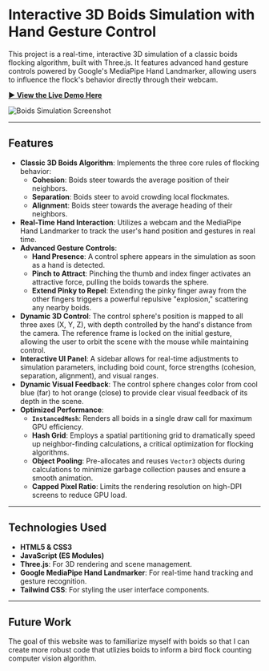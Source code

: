 # Interactive 3D Boids Simulation with Hand Gesture Control

This project is a real-time, interactive 3D simulation of a classic boids flocking algorithm, built with Three.js. It features advanced hand gesture controls powered by Google's MediaPipe Hand Landmarker, allowing users to influence the flock's behavior directly through their webcam.

[**▶️ View the Live Demo Here**](https://gabinson200.github.io/boids/)

![Boids Simulation Screenshot](https://github.com/user-attachments/assets/ea65bfc1-5e1d-4c70-9a54-f221df9cf92d)


---

## Features

- **Classic 3D Boids Algorithm**: Implements the three core rules of flocking behavior:
  - **Cohesion**: Boids steer towards the average position of their neighbors.
  - **Separation**: Boids steer to avoid crowding local flockmates.
  - **Alignment**: Boids steer towards the average heading of their neighbors.
- **Real-Time Hand Interaction**: Utilizes a webcam and the MediaPipe Hand Landmarker to track the user's hand position and gestures in real time.
- **Advanced Gesture Controls**:
  - **Hand Presence**: A control sphere appears in the simulation as soon as a hand is detected.
  - **Pinch to Attract**: Pinching the thumb and index finger activates an attractive force, pulling the boids towards the sphere.
  - **Extend Pinky to Repel**: Extending the pinky finger away from the other fingers triggers a powerful repulsive "explosion," scattering any nearby boids.
- **Dynamic 3D Control**: The control sphere's position is mapped to all three axes (X, Y, Z), with depth controlled by the hand's distance from the camera. The reference frame is locked on the initial gesture, allowing the user to orbit the scene with the mouse while maintaining control.
- **Interactive UI Panel**: A sidebar allows for real-time adjustments to simulation parameters, including boid count, force strengths (cohesion, separation, alignment), and visual ranges.
- **Dynamic Visual Feedback**: The control sphere changes color from cool blue (far) to hot orange (close) to provide clear visual feedback of its depth in the scene.
- **Optimized Performance**:
  - **`InstancedMesh`**: Renders all boids in a single draw call for maximum GPU efficiency.
  - **Hash Grid**: Employs a spatial partitioning grid to dramatically speed up neighbor-finding calculations, a critical optimization for flocking algorithms.
  - **Object Pooling**: Pre-allocates and reuses `Vector3` objects during calculations to minimize garbage collection pauses and ensure a smooth animation.
  - **Capped Pixel Ratio**: Limits the rendering resolution on high-DPI screens to reduce GPU load.

---

## Technologies Used

-   **HTML5 & CSS3**
-   **JavaScript (ES Modules)**
-   **Three.js**: For 3D rendering and scene management.
-   **Google MediaPipe Hand Landmarker**: For real-time hand tracking and gesture recognition.
-   **Tailwind CSS**: For styling the user interface components.

---

## Future Work

The goal of this website was to familiarize myself with boids so that I can create more robust code that utlizies boids to inform a bird flock counting computer vision algorithm. 
